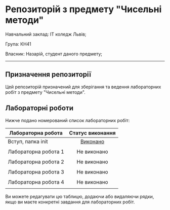 # Репозиторій з предмету "Чисельні методи"
Навчальний заклад: ІТ коледж Львів;

Група: КН41

Власник: Назарій, студент даного предмету;

---
## Призначення репозиторії
Цей репозиторій призначений для зберігання та ведення лабораторних робіт з предмету "Чисельні методи".
## Лабораторні роботи

Нижче подано номерований список лабораторних робіт:

| Лабораторна робота     | Статус виконання                     |
|------------------------|:------------------------------------:|
| Вступ, папка init      | [Виконано](/init/README.md)          |
|                        |                                      |
| Лабораторна робота 1   | Не виконано                          |
|                        |                                      |
| Лабораторна робота 2   | Не виконано                          |
|                        |                                      |
| Лабораторна робота 3   | Не виконано                          |
|                        |                                      |
| Лабораторна робота 4   | Не виконано                          |
|                        |                                      |

Ви можете редагувати цю таблицю, додаючи або видаляючи рядки, якщо ви маєте конкретні завдання для лабораторних робіт.